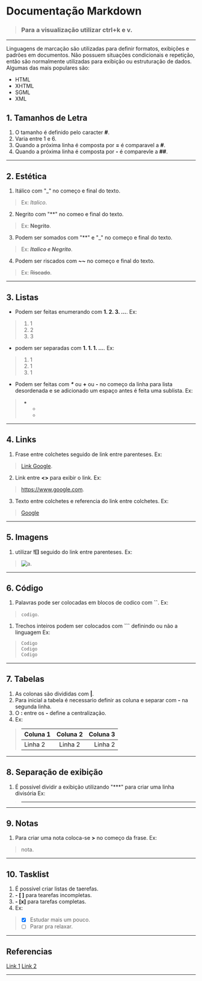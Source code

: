 # Documentação Markdown
>### Para a visualização utilizar ctrl+k e v.
***
Linguagens de marcação são utilizadas para definir formatos, exibições e padrões em documentos. Não possuem situações condicionais e repetição, então são normalmente utilizadas para exibição ou estruturação de dados. Algumas das mais populares são:
* HTML
* XHTML
* SGML
* XML
## 1. Tamanhos de Letra
1. O tamanho é definido pelo caracter **#**. 
2. Varia entre 1 e 6.
3. Quando a próxima linha é composta por **=** é comparavel a **#**.
4. Quando a próxima linha é composta por **-** é comparevle a **##**.
***   
## 2. Estética   
1. Itálico com "_" no começo e final do texto. 
> Ex: _Italico_.
2. Negrito com "**" no comeo e final do texto.
> Ex: **Negrito**.
3. Podem ser somados com "**" e "_" no começo e final do texto.
> Ex: **_Italico e Negrito_**.  
4. Podem ser riscados com **~~** no começo e final do texto.
> Ex: ~~Riscado~~.
***
## 3. Listas
* Podem ser feitas enumerando com **1. 2. 3. ...**. Ex:
>1. 1
>2. 2
>3. 3
* podem ser separadas com **1. 1. 1. ...**. Ex:
>1. 1 
>1. 1
>1. 1
* Podem ser feitas com **_*_** ou **+** ou **-** no começo da linha para lista desordenada e se adicionado um espaço antes é feita uma sublista. Ex:   
>*  *
>    *
***
## 4. Links
1. Frase entre colchetes seguido de link entre parenteses. Ex:
>[Link Google](https://www.google.com).
2. Link entre **<>** para exibir o link. Ex:
> <https://www.google.com>.
3. Texto entre colchetes e referencia do link entre colchetes. Ex:
>[Google][1]

[1]: https://www.google.com 
***
## 5. Imagens 
1. utilizar **![]** seguido do link entre parenteses. Ex:
>![a]().
***
## 6. Código
1. Palavras pode ser colocadas em blocos de codico com **``**. Ex:
>`codigo`.
1. Trechos inteiros podem ser colocados com **```** definindo ou não a linguagem Ex:
>```js
>Codigo
>Codigo
>Codigo
>```
***
## 7. Tabelas
1. As colonas são divididas com **|**.
2. Para inicial a tabela é necessario definir as coluna e separar com **-** na segunda linha.
3. O **:** entre os **-** define a centralização.
4. Ex:

>| Coluna 1 | Coluna 2 | Coluna 3 |
>|---|:---:|---:|
>|Linha 2|Linha 2|Linha 2|
***
## 8. Separação de exibição
1. É possivel dividir a exibição utilizando "***" para criar uma linha divisória Ex:
>***
***
## 9. Notas
1. Para criar uma nota coloca-se **>** no começo da frase. Ex:
> nota.
***
## 10. Tasklist
1. É possivel criar listas de taerefas. 
2. **- [ ]** para tearefas incompletas.
3. **- [x]** para tarefas completas.
4. Ex:
> - [x] Estudar mais um pouco.
> - [ ] Parar pra relaxar.
***
## Referencias
[Link 1](https://github.com/adam-p/markdown-here/wiki/Markdown-Cheatsheet)
[Link 2](https://guides.github.com/features/mastering-markdown/)
***